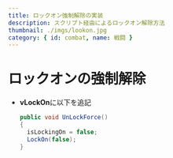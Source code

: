 ```yaml
---
title: ロックオン強制解除の実装
description: スクリプト経由によるロックオン解除方法
thumbnail: ./imgs/lookon.jpg
category: { id: combat, name: 戦闘 }
---
```


# ロックオンの強制解除

- **vLockOn**に以下を追記

  ``` csharp
  public void UnLockForce()
  {
    isLockingOn = false;
    LockOn(false);
  }
  ```
